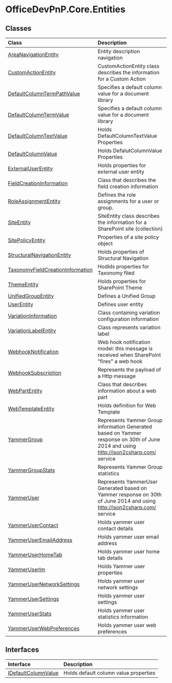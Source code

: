 # OfficeDevPnP.Core.Entities
## Classes
|**Class**|**Description**|
|:-----|:-----|
|[AreaNavigationEntity](OfficeDevPnP.Core.Entities.AreaNavigationEntity.md)|Entity description navigation|
|[CustomActionEntity](OfficeDevPnP.Core.Entities.CustomActionEntity.md)|CustomActionEntity class describes the information for a Custom Action|
|[DefaultColumnTermPathValue](OfficeDevPnP.Core.Entities.DefaultColumnTermPathValue.md)|Specifies a default column value for a document library|
|[DefaultColumnTermValue](OfficeDevPnP.Core.Entities.DefaultColumnTermValue.md)|Specifies a default column value for a document library|
|[DefaultColumnTextValue](OfficeDevPnP.Core.Entities.DefaultColumnTextValue.md)|Holds DefaultColumnTextValue Properties|
|[DefaultColumnValue](OfficeDevPnP.Core.Entities.DefaultColumnValue.md)|Holds DefalutColumnValue Properties|
|[ExternalUserEntity](OfficeDevPnP.Core.Entities.ExternalUserEntity.md)|Holds properties for external user entity|
|[FieldCreationInformation](OfficeDevPnP.Core.Entities.FieldCreationInformation.md)|Class that describes the field creation information|
|[RoleAssignmentEntity](OfficeDevPnP.Core.Entities.RoleAssignmentEntity.md)|Defines the role assignments for a user or group.|
|[SiteEntity](OfficeDevPnP.Core.Entities.SiteEntity.md)|SiteEntity class describes the information for a SharePoint site (collection)|
|[SitePolicyEntity](OfficeDevPnP.Core.Entities.SitePolicyEntity.md)|Properties of a site policy object|
|[StructuralNavigationEntity](OfficeDevPnP.Core.Entities.StructuralNavigationEntity.md)|Holds properties of Structural Navigation|
|[TaxonomyFieldCreationInformation](OfficeDevPnP.Core.Entities.TaxonomyFieldCreationInformation.md)|Hodlds properties for Taxonomy filed|
|[ThemeEntity](OfficeDevPnP.Core.Entities.ThemeEntity.md)|Holds properties for SharePoint Theme|
|[UnifiedGroupEntity](OfficeDevPnP.Core.Entities.UnifiedGroupEntity.md)|Defines a Unified Group|
|[UserEntity](OfficeDevPnP.Core.Entities.UserEntity.md)|Defines user entity|
|[VariationInformation](OfficeDevPnP.Core.Entities.VariationInformation.md)|Class containing variation configuration information|
|[VariationLabelEntity](OfficeDevPnP.Core.Entities.VariationLabelEntity.md)|Class represents variation label|
|[WebhookNotification](OfficeDevPnP.Core.Entities.WebhookNotification.md)|Web hook notification model: this message is received when SharePoint "fires" a web hook|
|[WebhookSubscription](OfficeDevPnP.Core.Entities.WebhookSubscription.md)|Represents the payload of a Http message|
|[WebPartEntity](OfficeDevPnP.Core.Entities.WebPartEntity.md)|Class that describes information about a web part|
|[WebTemplateEntity](OfficeDevPnP.Core.Entities.WebTemplateEntity.md)|Holds definition for Web Template|
|[YammerGroup](OfficeDevPnP.Core.Entities.YammerGroup.md)|Represents Yammer Group information Generated based on Yammer response on 30th of June 2014 and using http://json2csharp.com/ service|
|[YammerGroupStats](OfficeDevPnP.Core.Entities.YammerGroupStats.md)|Represents Yammer Group statistics|
|[YammerUser](OfficeDevPnP.Core.Entities.YammerUser.md)|Represents YammerUser Generated based on Yammer response on 30th of June 2014 and using http://json2csharp.com/ service|
|[YammerUserContact](OfficeDevPnP.Core.Entities.YammerUserContact.md)|Holds yammer user contact details|
|[YammerUserEmailAddress](OfficeDevPnP.Core.Entities.YammerUserEmailAddress.md)|Holds yammer user email address|
|[YammerUserHomeTab](OfficeDevPnP.Core.Entities.YammerUserHomeTab.md)|Holds yammer user home tab details|
|[YammerUserIm](OfficeDevPnP.Core.Entities.YammerUserIm.md)|Holds Yammer user properties|
|[YammerUserNetworkSettings](OfficeDevPnP.Core.Entities.YammerUserNetworkSettings.md)|Holds yammer user network settings|
|[YammerUserSettings](OfficeDevPnP.Core.Entities.YammerUserSettings.md)|Holds yammer user settings|
|[YammerUserStats](OfficeDevPnP.Core.Entities.YammerUserStats.md)|Holds yammer user statistics information|
|[YammerUserWebPreferences](OfficeDevPnP.Core.Entities.YammerUserWebPreferences.md)|Holds yammer user web preferences|
## Interfaces
|**Interface**|**Description**|
|:-----|:-----|
|[IDefaultColumnValue](OfficeDevPnP.Core.Entities.IDefaultColumnValue.md)|Holds default column value properties|
